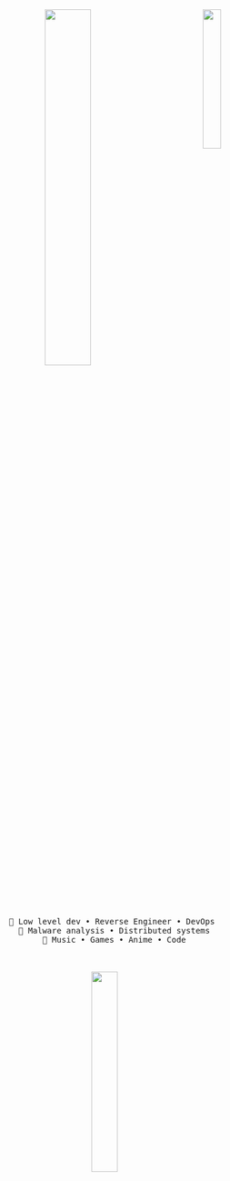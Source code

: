 <div align="center">
<img src="https://1.bp.blogspot.com/-0Xn1mEYIdAs/YBEPrWq6z7I/AAAAAAAAPVY/TibKamKAwO4p8Nfk7w3tTg1e0Df74BKXACLcBGAsYHQ/s0/Arknights.jpg" width="25%" align="right" />
<img src="https://readme-typing-svg.demolab.com?font=Roboto+Slab&pause=1000&color=F780AF&center=true&random=false&width=435&lines=Reverse+engineer+%26+Developper+%F0%9F%90%BE" width="40%" />
<br><br>
<pre>
    💼 Low level dev • Reverse Engineer • DevOps 
    📖 Malware analysis • Distributed systems
    🐾 Music • Games • Anime • Code
</pre>
<br><br>
<a href="https://discord.com/users/921518780876738602"  align="center">
    <img src="https://lanyard.cnrad.dev/api/921518780876738602?theme=light&bg=F4BFC7&borderRadius=15px&animated=true" width="30%" align="center">
</a>
</div>
